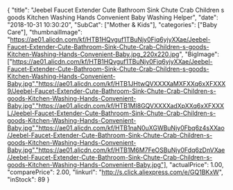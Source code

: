 {
	"title": "Jeebel  Faucet Extender Cute Bathroom Sink Chute Crab Children s goods Kitchen Washing Hands Convenient  Baby Washing Helper",
	"date": "2018-10-31 10:30:20",
	"SubCat": ["Mother & Kids"],
	"categories": ["Baby Care"],
	"thumbnailImage": "https://ae01.alicdn.com/kf/HTB1HQvguf1TBuNjy0Fjq6yjyXXae/Jeebel-Faucet-Extender-Cute-Bathroom-Sink-Chute-Crab-Children-s-goods-Kitchen-Washing-Hands-Convenient-Baby.jpg_220x220.jpg",
	"BigImage": ["https://ae01.alicdn.com/kf/HTB1HQvguf1TBuNjy0Fjq6yjyXXae/Jeebel-Faucet-Extender-Cute-Bathroom-Sink-Chute-Crab-Children-s-goods-Kitchen-Washing-Hands-Convenient-Baby.jpg","https://ae01.alicdn.com/kf/HTB1JHtwQVXXXXaMXFXXq6xXFXXX9/Jeebel-Faucet-Extender-Cute-Bathroom-Sink-Chute-Crab-Children-s-goods-Kitchen-Washing-Hands-Convenient-Baby.jpg","https://ae01.alicdn.com/kf/HTB1MI8GQVXXXXadXpXXq6xXFXXXL/Jeebel-Faucet-Extender-Cute-Bathroom-Sink-Chute-Crab-Children-s-goods-Kitchen-Washing-Hands-Convenient-Baby.jpg","https://ae01.alicdn.com/kf/HTB1naN0uXGWBuNjy0Fbq6z4sXXao/Jeebel-Faucet-Extender-Cute-Bathroom-Sink-Chute-Crab-Children-s-goods-Kitchen-Washing-Hands-Convenient-Baby.jpg","https://ae01.alicdn.com/kf/HTB1M6M7FeOSBuNjy0Fdq6zDnVXae/Jeebel-Faucet-Extender-Cute-Bathroom-Sink-Chute-Crab-Children-s-goods-Kitchen-Washing-Hands-Convenient-Baby.jpg"],
	"actualPrice": 1.00,
	"comparePrice": 2.00,
	"linkurl": "http://s.click.aliexpress.com/e/GQ1BKxW",
	"inStock": 89
}
